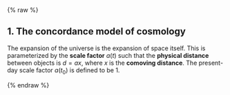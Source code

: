 {% raw %} 

<section markdown="1">

## 1. The concordance model of cosmology

The expansion of the universe is the expansion of space itself. This is parameterized by the **scale factor** $a(t)$ such that the **physical distance** between objects is $d=ax$, where $x$ is the **comoving distance**. The present-day scale factor $a(t_0)$ is defined to be 1.

</section>

{% endraw %}
